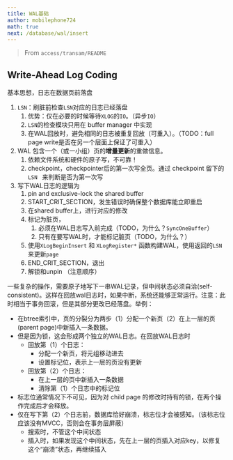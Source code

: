 ```yaml
---
title: WAL基础
author: mobilephone724
math: true
next: /database/wal/insert
---
```

> From `access/transam/README`

## Write-Ahead Log Coding

基本思想，日志在数据页前落盘

1. `LSN`：刷脏前检查`LSN`对应的日志已经落盘
    1. 优势：仅在必要的时候等待`XLOG`的`IO`。（异步`IO`）
    2. `LSN`的检查模块只用在 buffer manager 中实现
    3. 在WAL回放时，避免相同的日志被重复回放（可重入）。（TODO：full page write是否在另一个层面上保证了可重入）
2. WAL 包含一个（或一小组）页的**增量更新**的重做信息。
    1. 依赖文件系统和硬件的原子写，不可靠！
    2. checkpoint，checkpointer后的第一次写全页。通过 checkpoint 留下的 `LSN ` 来判断是否为第一次写
3. 写下WAL日志的逻辑为
    1. pin and exclusive-lock the shared buffer 
    2. START_CRIT_SECTION，发生错误时确保整个数据库能立即重启
    3. 在shared buffer上，进行对应的修改
    4. 标记为脏页，
        1. 必须在WAL日志写入前完成（TODO，为什么？`SyncOneBuffer`）
        2. 只有在要写WAL时，才能标记脏页（TODO，为什么？）
    5. 使用`XLogBeginInsert` 和 `XLogRegister*` 函数构建WAL，使用返回的`LSN`来更新`page`
    6. END_CRIT_SECTION，退出
    7. 解锁和unpin （注意顺序）

一些复杂的操作，需要原子地写下一串WAL记录，但中间状态必须自洽(self-consistent)。这样在回放wal日志时，如果中断，系统还能够正常运行。注意：此时相当于事务回滚，但是其部分更改已经落盘。举例：
* 在btree索引中，页的分裂分为两步（1）分配一个新页（2）在上一层的页(parent page)中新插入一条数据。
* 但是因为锁，这会形成两个独立的WAL日志。在回放WAL日志时
    * 回放第（1）个日志：
        * 分配一个新页，将元组移动进去
        * 设置标记位，表示上一层的页没有更新
    * 回放第（2）个日志：
        * 在上一层的页中新插入一条数据
        * 清除第（1）个日志中的标记位
* 标志位通常情况下不可见，因为对 child page 的修改时持有的锁，在两个操作完成后才会释放。
* 仅在写下第（2）个日志前，数据库恰好崩溃，标志位才会被感知。（该标志位应该没有MVCC，否则会在事务层屏蔽）
    * 搜索时，不管这个中间状态
    * 插入时，如果发现这个中间状态，先在上一层的页插入对应key，以修复这个“崩溃”状态，再继续插入


